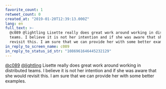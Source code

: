 ```yaml
---
favorite_count: 1
retweet_count: 0
created_at: "2019-01-20T12:39:13.000Z"
lang: en
full_text: >-
  @c089 @lightling Lisette really does great work around working in distributed
  teams. I believe it is not her intention and if she was aware that she would
  revisit this. I am sure that we can provide her with some better examples.
in_reply_to_screen_name: c089
in_reply_to_status_id_str: "1086961646445232129"
---
```


[@c089](https://twitter.com/c089) [@lightling](https://twitter.com/lightling)
Lisette really does great work around working in distributed teams. I believe it
is not her intention and if she was aware that she would revisit this. I am sure
that we can provide her with some better examples.
